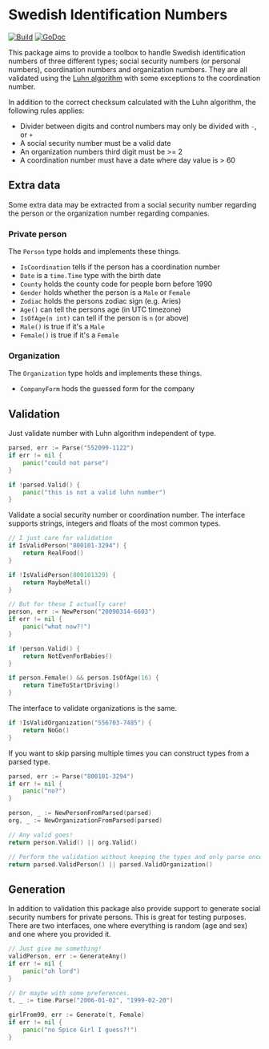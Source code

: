 # Swedish Identification Numbers

[![Build](https://github.com/bombsimon/go-personnummer/actions/workflows/go.yml/badge.svg)](https://github.com/bombsimon/go-personnummer/actions/workflows/go.yml)
[![GoDoc](https://godoc.org/github.com/bombsimon/go-personnummer?status.svg)](https://godoc.org/github.com/bombsimon/go-personnummer)

This package aims to provide a toolbox to handle Swedish identification numbers
of three different types; social security numbers (or personal numbers),
coordination numbers and organization numbers. They are all validated using the
[Luhn algorithm](https://en.wikipedia.org/wiki/Luhn_algorithm) with some
exceptions to the coordination number.

In addition to the correct checksum calculated with the Luhn algorithm, the
following rules applies:

* Divider between digits and control numbers may only be divided with `-`, or
  `+`
* A social security number must be a valid date
* An organization numbers third digit must be >= 2
* A coordination number must have a date where day value is > 60

## Extra data

Some extra data may be extracted from a social security number regarding the
person or the organization number regarding companies.

### Private person

The `Person` type holds and implements these things.

* `IsCoordination` tells if the person has a coordination number
* `Date` is a `time.Time` type with the birth date
* `County` holds the county code for people born before 1990
* `Gender` holds whether the person is a `Male` or `Female`
* `Zodiac` holds the persons zodiac sign (e.g. Aries)
* `Age()` can tell the persons age (in UTC timezone)
* `IsOfAge(n int)` can tell if the person is `n` (or above)
* `Male()` is true if it's a `Male`
* `Female()` is true if it's a `Female`

### Organization

The `Organization` type holds and implements these things.

* `CompanyForm` hods the guessed form for the company

## Validation

Just validate number with Luhn algorithm independent of type.

```go
parsed, err := Parse("552099-1122")
if err != nil {
    panic("could not parse")
}

if !parsed.Valid() {
    panic("this is not a valid luhn number")
}
```

Validate a social security number or coordination number. The interface supports
strings, integers and floats of the most common types.

```go
// I just care for validation
if IsValidPerson("800101-3294") {
    return RealFood()
}

if !IsValidPerson(800101329) {
    return MaybeMetal()
}

// But for these I actually care!
person, err := NewPerson("20090314-6603")
if err != nil {
    panic("what now?!")
}

if !person.Valid() {
    return NotEvenForBabies()
}

if person.Female() && person.IsOfAge(16) {
    return TimeToStartDriving()
}
```

The interface to validate organizations is the same.

```go
if !IsValidOrganization("556703-7485") {
    return NoGo()
}
```

If you want to skip parsing multiple times you can construct types from a parsed
type.

```go
parsed, err := Parse("800101-3294")
if err != nil {
    panic("no?")
}

person, _ := NewPersonFromParsed(parsed)
org, _ := NewOrganizationFromParsed(parsed)

// Any valid goes!
return person.Valid() || org.Valid()

// Perform the validation without keeping the types and only parse once.
return parsed.ValidPerson() || parsed.ValidOrganization()
```

## Generation

In addition to validation this package also provide support to generate social
security numbers for private persons. This is great for testing purposes. There
are two interfaces, one where everything is random (age and sex) and one where
you provided it.

```go
// Just give me something!
validPerson, err := GenerateAny()
if err != nil {
    panic("oh lord")
}

// Or maybe with some preferences.
t, _ := time.Parse("2006-01-02", "1999-02-20")

girlFrom99, err := Generate(t, Female)
if err != nil {
    panic("no Spice Girl I guess?!")
}
```
